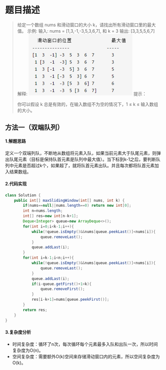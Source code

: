 # 题目描述
> 给定一个数组 nums 和滑动窗口的大小 k，请找出所有滑动窗口里的最大值。
> 示例:
> 输入: nums = [1,3,-1,-3,5,3,6,7], 和 k = 3 
> 输出: [3,3,5,5,6,7]  
> 解释: 
> ![在这里插入图片描述](59-I：滑动窗口的最大值.assets/2021052513173132.png)
> 提示：
>
> 你可以假设 k 总是有效的，在输入数组不为空的情况下，1 ≤ k ≤ 输入数组的大小。
## 方法一（双端队列）
#### 1.解题思路
定义一个双端列队，不断地从数组将元素入队，如果当前元素大于队尾元素，则弹出队尾元素（目标是保持队首元素是队列中最大值）。当下标到k-1之后，要判断队列中元素是否超过k个，如果超了，就将队首元素出队。并且每次都将队首元素加入结果数组。

#### 2.代码实现

```java
class Solution {
    public int[] maxSlidingWindow(int[] nums, int k) {
        if(nums==null||nums.length==0) return new int[0];
        int n=nums.length;
        int[] res=new int[n-k+1];
        Deque<Integer> queue=new ArrayDeque<>();
        for(int i=0;i<k-1;i++){
            while(!queue.isEmpty()&&nums[queue.peekLast()]<nums[i]){
                queue.removeLast();
            }
            queue.addLast(i);
        }
        for(int i=k-1;i<n;i++){
            while(!queue.isEmpty()&&nums[queue.peekLast()]<nums[i]){
                queue.removeLast();
            }
            queue.addLast(i);
            if(i-queue.getFirst()+1>k){
                queue.removeFirst();
            }          
            res[i-k+1]=nums[queue.peekFirst()];
        }
        return res;
    }
}
```
#### 3.复杂度分析
 - 时间复杂度：循环了n次，每次循环每个元素最多入队和出队一次，所以时间复杂度为O(n)。
 - 空间复杂度：需要额外O(k)空间来存储滑动窗口内的元素，所以空间复杂度为O(k)。
